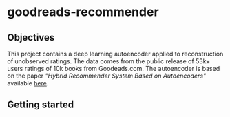# goodreads-recommender

## Objectives
This project contains a deep learning autoencoder applied to reconstruction of unobserved ratings. The data comes from the public release of 53k+ users ratings of 10k books from Goodeads.com. The autoencoder is based on the paper *"Hybrid Recommender System Based on Autoencoders"* available [here](https://hal.inria.fr/hal-01336912v2/document).

## Getting started
